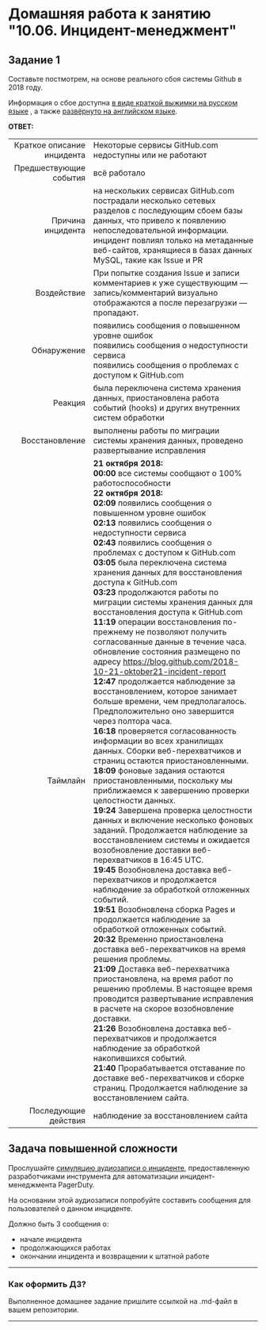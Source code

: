 # Домашняя работа к занятию "10.06. Инцидент-менеджмент"

## Задание 1

Составьте постмотрем, на основе реального сбоя системы Github в 2018 году.

Информация о сбое доступна [в виде краткой выжимки на русском языке](https://habr.com/ru/post/427301/) , а
также [развёрнуто на английском языке](https://github.blog/2018-10-30-oct21-post-incident-analysis/).

**ОТВЕТ:**  

|                            |                            |
|---------------------------:|----------------------------|
| Краткое описание инцидента | Некоторые сервисы GitHub.com недоступны или не работают |
| Предшествующие события | всё работало |
| Причина инцидента | на нескольких сервисах GitHub.com пострадали несколько сетевых разделов с последующим сбоем базы данных, что привело к появлению непоследовательной информации. инцидент повлиял только на метаданные веб-сайтов, хранящиеся в базах данных MySQL, такие как Issue и PR |
| Воздействие | При попытке создания Issue и записи комментариев к уже существующим — запись/комментарий визуально отображаются а после перезагрузки — пропадают. |
| Обнаружение | появились сообщения о повышенном уровне ошибок <br>появились сообщения о недоступности сервиса <br>появились сообщения о проблемах с доступом к GitHub.com |
| Реакция | была переключена система хранения данных, приостановлена работа событий (hooks) и других внутренних систем обработки |
| Восстановление | выполнены работы по миграции системы хранения данных, проведено развертывание исправления |
| Таймлайн | **21 октября 2018:**<br>**00:00** все системы сообщают о 100% работоспособности  <br>**22 октября 2018:**<br>**02:09** появились сообщения о повышенном уровне ошибок <br>**02:13** появились сообщения о недоступности сервиса <br>**02:43** появились сообщения о проблемах с доступом к GitHub.com  <br>**03:05** была переключена система хранения данных для восстановления доступа к GitHub.com  <br>**03:23** продолжаются работы по миграции системы хранения данных для восстановления доступа к GitHub.com  <br> **11:19** операции восстановления по-прежнему не позволяют получить согласованные данные в течение часа. обновление состояния размещено по адресу <https://blog.github.com/2018-10-21-oktober21-incident-report>  <br>**12:47** продолжается наблюдение за восстановлением, которое занимает больше времени, чем предполагалось. Предположительно оно завершится через полтора часа.  <br>**16:18** проверяется согласованность информации во всех хранилищах данных. Сборки веб-перехватчиков и страниц остаются приостановленными.  <br>**18:09** фоновые задания остаются приостановленными, поскольку мы приближаемся к завершению проверки целостности данных.  <br>**19:24** Завершена проверка целостности данных и включение несколько фоновых заданий. Продолжается наблюдение за восстановлением системы и ожидается возобновление доставки веб-перехватчиков в 16:45 UTC.  <br>**19:45** Возобновлена доставка веб-перехватчиков и продолжается наблюдение за обработкой отложенных событий.  <br>**19:51** Возобновлена сборка Pages и продолжается наблюдение за обработкой отложенных событий.  <br>**20:32** Временно приостановлена доставка веб-перехватчиков на время решения проблемы.  <br>**21:09** Доставка веб-перехватчика приостановлена, на время работ по решению проблемы. В настоящее время проводится развертывание исправления в расчете на скорое возобновление доставки.  <br>**21:26** Возобновлена доставка веб-перехватчиков и продолжается наблюдение за обработкой накопившихся событий.  <br>**21:40** Прорабатывается отставание по доставке веб-перехватчиков и сборке страниц. Продолжается наблюдение за восстановлением сайта. |
| Последующие действия | наблюдение за восстановлением сайта |

## Задача повышенной сложности

Прослушайте [симуляцию аудиозаписи о инциденте](https://youtu.be/vw6I5DYWkNA?t=1), предоставленную
разработчиками инструмента для автоматизации инцидент-менеджмента PagerDuty.

На основании этой аудиозаписи попробуйте составить сообщения для пользователей о данном инциденте.

Должно быть 3 сообщения о:

- начале инцидента
- продолжающихся работах
- окончании инцидента и возвращении к штатной работе

---

### Как оформить ДЗ?

Выполненное домашнее задание пришлите ссылкой на .md-файл в вашем репозитории.

---
